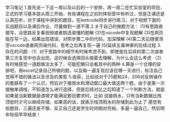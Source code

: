 学习笔记
1.首先说一下这一周以及以后的一个安排，周一周二在忙实验室的项目，正式的学习基本是从周三开始，有些课程在之前的体验营中有听过，但是正课还是认真在听，对于课程中讲到的题目，在leetcode同步进行练习，对于视频下面的实战题目以及课后作业，尽量做到一道不落
2.关于自己的做题方法：
    (1)有思路直接写，没思路反复看视频或者挑选易懂的题解
    (2)在vscode中复现题解
    (3)在网页版在写一边，如果出现错误，对照步骤二中的代码，加深理解
    (4)第二天后随便清空vscode或者网页端代码，思考之后再复现一遍
    (5)延续五毒神掌的后续过程
3.存在的问题:（1）对于思路中的细节有时候考虑不到，即使是在后续的第二次或者第三次复现中也会出现，这时候会选择回头接着去理解，为什么会这么考虑 （2）有时候感觉一道题做法太多了，可能犯懒只会看其中的两种
4.算是一个合理的安排吧，用excel记录自己所做的题，以及每一遍复现应该在哪一天进行，标注自己觉得不错的做法以及涉及的类型
5.收获，比如说对于25题和24，206对反转操作的套路有了一个认识，然后对于接雨水和滑动窗口最大值这两个题，由于是第一次接触单调栈，不知道怎么进行选择，但是后续对比之后知道了一个判断方法，就是如果是当新数据是递增才能满足题目要求时，比如 说接雨水，只有当新数据比栈顶低时才可以继续存储，如果高的话，就表示栈顶雨水的存储到此为止了
感觉有些题目，三遍还是不够，反正自己还是学生时间相对充裕，多逼一逼自己，然后明年秋招早早结束！